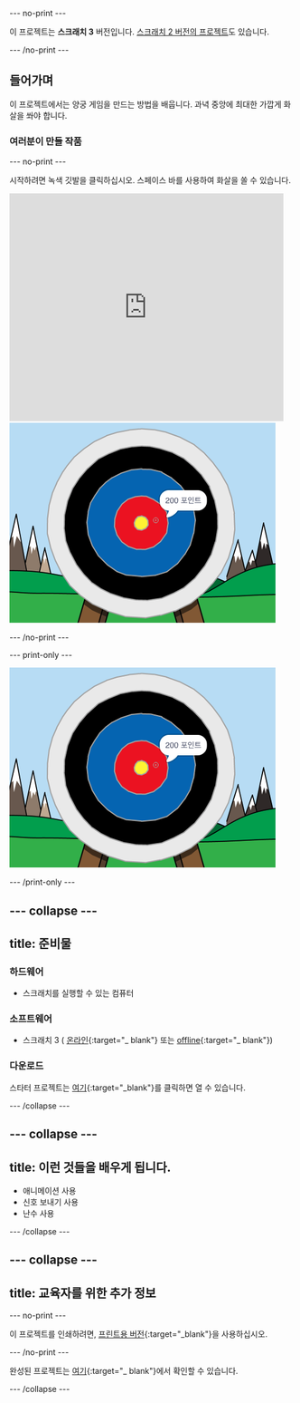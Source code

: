 \--- no-print \---

이 프로젝트는 **스크래치 3** 버전입니다. [스크래치 2 버전의 프로젝트](https://projects.raspberrypi.org/en/projects/archery-scratch2)도 있습니다.

\--- /no-print \---

## 들어가며

이 프로젝트에서는 양궁 게임을 만드는 방법을 배웁니다. 과녁 중앙에 최대한 가깝게 화살을 쏴야 합니다.

### 여러분이 만들 작품

\--- no-print \---

시작하려면 녹색 깃발을 클릭하십시오. 스페이스 바를 사용하여 화살을 쏠 수 있습니다.

<div class="scratch-preview">
  <iframe allowtransparency="true" width="485" height="402" src="https://scratch.mit.edu/projects/embed/114760038/?autostart=false" frameborder="0" scrolling="no"></iframe>
  <img src="images/archery-final.png">
</div>

\--- /no-print \---

\--- print-only \---

![완료된 프로젝트](images/archery-final.png)

\--- /print-only \---

## \--- collapse \---

## title: 준비물

### 하드웨어

+ 스크래치를 실행할 수 있는 컴퓨터

### 소프트웨어

+ 스크래치 3 ( [온라인](http://rpf.io/scratchon){:target="_ blank"} 또는 [offline](http://rpf.io/scratchoff){:target="_ blank"})

### 다운로드

스타터 프로젝트는 [여기](http://rpf.io/p/en/archery-go){:target="_blank"}를 클릭하면 열 수 있습니다.

\--- /collapse \---

## \--- collapse \---

## title: 이런 것들을 배우게 됩니다.

+ 애니메이션 사용 
+ 신호 보내기 사용
+ 난수 사용

\--- /collapse \---

## \--- collapse \---

## title: 교육자를 위한 추가 정보

\--- no-print \---

이 프로젝트를 인쇄하려면, [프린트용 버전](https://projects.raspberrypi.org/en/projects/archery/print){:target="_blank"}을 사용하십시오.

\--- /no-print \---

완성된 프로젝트는 [여기](http://rpf.io/p/en/archery-get){:target="_ blank"}에서 확인할 수 있습니다.

\--- /collapse \---
